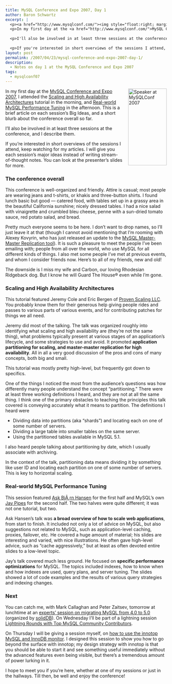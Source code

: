 ```yaml
---
title: MySQL Conference and Expo 2007, Day 1
author: Baron Schwartz
excerpt: |
  <p><a href="http://www.mysqlconf.com/"><img style="float:right; margin-left: 15px" src="http://conferences.oreillynet.com/images/mysqluc2007/banners/speakers/120x240.jpg" width="120" height="240" alt="Speaker at MySQLConf 2007" /></a>
  <p>In my first day at the <a href="http://www.mysqlconf.com/">MySQL Conference and Expo 2007</a>, I attended the <a href="http://www.mysqlconf.com/cs/mysqluc2007/view/e_sess/10893">Scaling and High Availability Architectures</a> tutorial in the morning, and <a href="http://www.mysqlconf.com/cs/mysqluc2007/view/e_sess/12080">Real-world MySQL Performance Tuning</a> in the afternoon.  This is a brief article on each session's Big Ideas, and a short blurb about the conference overall so far.</p>
  
  <p>I'll also be involved in at least three sessions at the conference, and I describe them.</p>
  
  <p>If you're interested in short overviews of the sessions I attend, keep watching for my articles.  I will give you each session's major ideas instead of writing stream-of-thought notes.  You can look at the presenter's slides for more.</p>
layout: post
permalink: /2007/04/23/mysql-conference-and-expo-2007-day-1/
description:
  - Notes on day 1 at the MySQL Conference and Expo 2007
tags:
  - mysqlconf07
---
```

[<img style="float:right; margin-left: 15px" src="http://conferences.oreillynet.com/images/mysqluc2007/banners/speakers/120x240.jpg" width="120" height="240" alt="Speaker at MySQLConf 2007" />][1] 
In my first day at the [MySQL Conference and Expo 2007][1], I attended the [Scaling and High Availability Architectures][2] tutorial in the morning, and [Real-world MySQL Performance Tuning][3] in the afternoon. This is a brief article on each session&#8217;s Big Ideas, and a short blurb about the conference overall so far.

I&#8217;ll also be involved in at least three sessions at the conference, and I describe them.

If you&#8217;re interested in short overviews of the sessions I attend, keep watching for my articles. I will give you each session&#8217;s major ideas instead of writing stream-of-thought notes. You can look at the presenter&#8217;s slides for more.

### The conference overall

This conference is well-organized and friendly. Attire is casual; most people are wearing jeans and t-shirts, or khakis and three-button shirts. I found lunch basic but good &#8212; catered food, with tables set up in a grassy area in the beautiful California sunshine; nicely dressed tables. I had a nice salad with vinaigrette and crumbled bleu cheese, penne with a sun-dried tomato sauce, red potato salad, and bread.

Pretty much everyone seems to be here. I don&#8217;t want to drop names, so I&#8217;ll just leave it at that (though I cannot avoid mentioning that I&#8217;m rooming with Alexey Kovyrin, who has just released an update to the [MySQL Master-Master Replication tool][4]). It is such a pleasure to meet the people I&#8217;ve been emailing with; people from all over the world, who use MySQL for all different kinds of things. I also met some people I&#8217;ve met at previous events, and whom I consider friends now. Here&#8217;s to all of my friends, new and old!

The downside is I miss my wife and Carbon, our loving Rhodesian Ridgeback dog. But I know he will Guard The House&reg; even while I&#8217;m gone.

### Scaling and High Availability Architectures

This tutorial featured Jeremy Cole and Eric Bergen of [Proven Scaling LLC][5]. You probably know them for their generous help giving people rides and passes to various parts of various events, and for contributing patches for things we all need.

Jeremy did most of the talking. The talk was organized roughly into identifying what scaling and high availability are (they&#8217;re not the same thing), what problems typically present at various stages of an application&#8217;s lifecycle, and some strategies to use and avoid. It promoted **application partitioning for scaling, and master-master replication for high availability**. All in all a very good discussion of the pros and cons of many concepts, both big and small.

This tutorial was mostly pretty high-level, but frequently got down to specifics.

One of the things I noticed the most from the audience&#8217;s questions was how differently many people understand the concept &#8220;partitioning.&#8221; There were at least three working definitions I heard, and they are not at all the same thing. I think one of the primary obstacles to teaching the principles this talk covered is conveying accurately what it means to partition. The definitions I heard were

*   Dividing data into partitions (aka &#8220;shards&#8221;) and locating each on one of some number of servers.
*   Dividing a large table into smaller tables on the same server.
*   Using the partitioned tables available in MySQL 5.1.

I also heard people talking about partitioning by date, which I usually associate with archiving.

In the context of the talk, partitioning data means dividing it by something like user ID and locating each partition on one of some number of servers. This is key to horizontal scaling.

### Real-world MySQL Performance Tuning

This session featured [Ask BjÃ¸rn Hansen][6] for the first half and MySQL&#8217;s own [Jay Pipes][7] for the second half. The two halves were quite different; it was not one tutorial, but two.

Ask Hansen&#8217;s talk was **a broad overview of how to scale web applications**, from start to finish. It included not only a lot of advice on MySQL, but also suggestions not related to MySQL, such as application-level caching, proxies, failover, etc. He covered a huge amount of material; his slides are interesting and varied, with nice illustrations. He often gave high-level advice, such as &#8220;cache aggressively,&#8221; but at least as often devoted entire slides to a low-level topic.

Jay&#8217;s talk covered much less ground. He focused on **specific performance optimizations** for MySQL. The topics included indexes, how to know when and how indexes are used, query plans, and server tuning. The slides showed a lot of code examples and the results of various query strategies and indexing changes.

### Next

You can catch me, with Mark Callaghan and Peter Zaitsev, tomorrow at lunchtime at an [experts&#8217; session on migrating MySQL from 4.0 to 5.0][8] (organized by [solidDB][9]). On Wednesday I&#8217;ll be part of a lightning session [Lightning Rounds with Top MySQL Community Contributors][10].

On Thursday I will be giving a session myself, on [how to use the innotop MySQL and InnoDB monitor][11]. I designed this session to show you how to go beyond the surface with innotop; my design strategy with innotop is that you should be able to start it and see something useful immediately without the advanced features even being visible, but there&#8217;s a tremendous amount of power lurking in it.

I hope to meet you if you&#8217;re here, whether at one of my sessions or just in the hallways. Till then, be well and enjoy the conference!

 [1]: http://www.mysqlconf.com/
 [2]: http://www.mysqlconf.com/cs/mysqluc2007/view/e_sess/10893
 [3]: http://www.mysqlconf.com/cs/mysqluc2007/view/e_sess/12080
 [4]: http://blog.kovyrin.net/2007/04/23/master-master-replication-example-using-mmm/
 [5]: http://www.provenscaling.com/
 [6]: http://develooper.com/
 [7]: http://www.jpipes.com/
 [8]: http://blog.cheyer.biz/2007/04/23/meet-the-experts-at-mysql-uc/
 [9]: http://www.solidtech.com/en/products/relationaldatabasemanagementsoftware/sdbformysql.asp
 [10]: http://www.mysqlconf.com/cs/mysqluc2007/view/e_sess/12911
 [11]: http://www.mysqlconf.com/cs/mysqluc2007/view/e_sess/13213